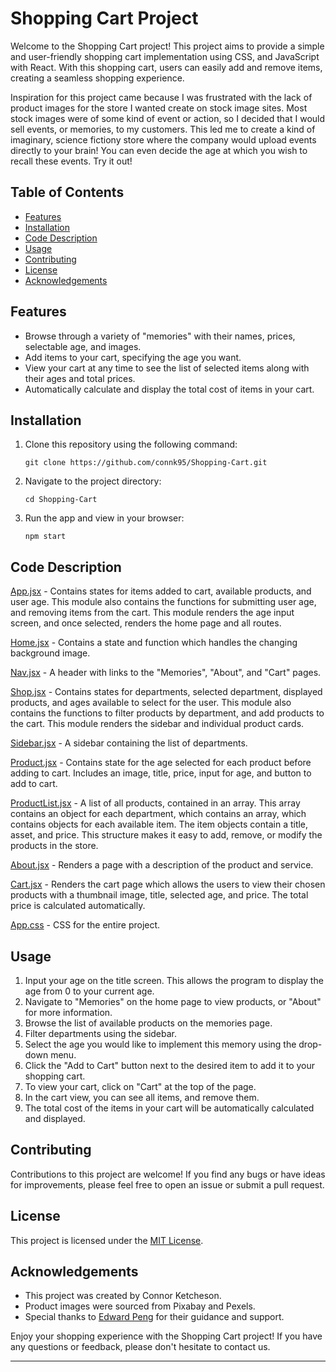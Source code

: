 # Shopping Cart Project

Welcome to the Shopping Cart project! This project aims to provide a simple and user-friendly shopping cart implementation using CSS, and JavaScript with React. With this shopping cart, users can easily add and remove items, creating a seamless shopping experience.

Inspiration for this project came because I was frustrated with the lack of product images for the store I wanted create on stock image sites. Most stock images were of some kind of event or action, so I decided that I would sell events, or memories, to my customers. This led me to create a kind of imaginary, science fictiony store where the company would upload events directly to your brain! You can even decide the age at which you wish to recall these events. Try it out!

## Table of Contents

- [Features](https://github.com/connk95/Shopping-Cart/blob/main/README.md#features)
- [Installation](https://github.com/connk95/Shopping-Cart/blob/main/README.md#installation)
- [Code Description](https://github.com/connk95/Shopping-Cart/blob/main/README.md#code-description)
- [Usage](https://github.com/connk95/Shopping-Cart/blob/main/README.md#usage)
- [Contributing](https://github.com/connk95/Shopping-Cart/blob/main/README.md#contributing)
- [License](https://github.com/connk95/Shopping-Cart/blob/main/README.md#license)
- [Acknowledgements](https://github.com/connk95/Shopping-Cart/blob/main/README.md#acknowledgements)

## Features

- Browse through a variety of "memories" with their names, prices, selectable age, and images.
- Add items to your cart, specifying the age you want.
- View your cart at any time to see the list of selected items along with their ages and total prices.
- Automatically calculate and display the total cost of items in your cart.

## Installation

1. Clone this repository using the following command:
   ```
   git clone https://github.com/connk95/Shopping-Cart.git
   ```

2. Navigate to the project directory:
   ```
   cd Shopping-Cart
   ```

3. Run the app and view in your browser:
   ```
   npm start
   ```

## Code Description

[App.jsx](https://github.com/connk95/Shopping-Cart/blob/main/src/App.jsx) - Contains states for items added to cart, available products, and user age. This module also contains the functions for submitting user age, and removing items from the cart. This module renders the age input screen, and once selected, renders the home page and all routes.

[Home.jsx](https://github.com/connk95/Shopping-Cart/blob/main/src/Site/Layout/Home/Home.jsx) - Contains a state and function which handles the changing background image.

[Nav.jsx](https://github.com/connk95/Shopping-Cart/blob/main/src/Site/Layout/Nav.jsx) - A header with links to the "Memories", "About", and "Cart" pages.

[Shop.jsx](https://github.com/connk95/Shopping-Cart/blob/main/src/Site/Layout/Shop/Shop.jsx) - Contains states for departments, selected department, displayed products, and ages available to select for the user. This module also contains the functions to filter products by department, and add products to the cart. This module renders the sidebar and individual product cards.

[Sidebar.jsx](https://github.com/connk95/Shopping-Cart/blob/main/src/Site/Layout/Sidebar.jsx) - A sidebar containing the list of departments.

[Product.jsx](https://github.com/connk95/Shopping-Cart/blob/main/src/Site/Products/Product.jsx) - Contains state for the age selected for each product before adding to cart. Includes an image, title, price, input for age, and button to add to cart.

[ProductList.jsx](https://github.com/connk95/Shopping-Cart/blob/main/src/Site/Products/ProductList.jsx) - A list of all products, contained in an array. This array contains an object for each department, which contains an array, which contains objects for each available item. The item objects contain a title, asset, and price. This structure makes it easy to add, remove, or modify the products in the store.

[About.jsx](https://github.com/connk95/Shopping-Cart/blob/main/src/Site/Layout/Shop/Shop.test.jsx) - Renders a page with a description of the product and service.

[Cart.jsx](https://github.com/connk95/Shopping-Cart/blob/main/src/Site/Layout/Cart/Cart.jsx) - Renders the cart page which allows the users to view their chosen products with a thumbnail image, title, selected age, and price. The total price is calculated automatically.

[App.css](https://github.com/connk95/Shopping-Cart/blob/main/src/App.css) - CSS for the entire project.

## Usage

1. Input your age on the title screen. This allows the program to display the age from 0 to your current age.
2. Navigate to "Memories" on the home page to view products, or "About" for more information.
3. Browse the list of available products on the memories page.
4. Filter departments using the sidebar.
5. Select the age you would like to implement this memory using the drop-down menu.
6. Click the "Add to Cart" button next to the desired item to add it to your shopping cart.
7. To view your cart, click on "Cart" at the top of the page.
8. In the cart view, you can see all items, and remove them.
9. The total cost of the items in your cart will be automatically calculated and displayed.

## Contributing

Contributions to this project are welcome! If you find any bugs or have ideas for improvements, please feel free to open an issue or submit a pull request.

## License

This project is licensed under the [MIT License](LICENSE).

## Acknowledgements

- This project was created by Connor Ketcheson.
- Product images were sourced from Pixabay and Pexels.
- Special thanks to [Edward Peng](https://github.com/edwardnz2017) for their guidance and support.

Enjoy your shopping experience with the Shopping Cart project! If you have any questions or feedback, please don't hesitate to contact us.

---
